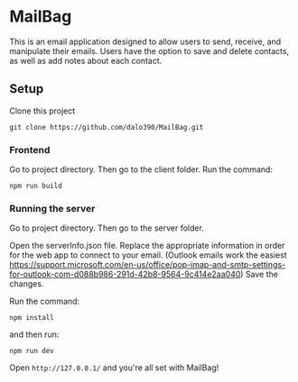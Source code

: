 # MailBag

This is an email application designed to allow users to send, receive, and manipulate their emails. Users have the option to save and delete contacts, as well as add notes about each contact.

## Setup

Clone this project

```
git clone https://github.com/dalo390/MailBag.git
```

### Frontend

Go to project directory. Then go to the client folder. Run the command:

```
npm run build
```

### Running the server

Go to project directory. Then go to the server folder. 

Open the serverInfo.json file. Replace the appropriate information in order for the web app to connect to your email. (Outlook emails work the easiest https://support.microsoft.com/en-us/office/pop-imap-and-smtp-settings-for-outlook-com-d088b986-291d-42b8-9564-9c414e2aa040)
Save the changes.

Run the command:

```
npm install
```

and then run:

```
npm run dev
```

Open `http://127.0.0.1/` and you're all set with MailBag!
